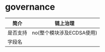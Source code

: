 # governance

| 简介   | 链上治理              |
| ---- | ----------------- |
| 是否支持 | no(整个模块涉及ECDSA使用) |
| 字段名  |                   |
